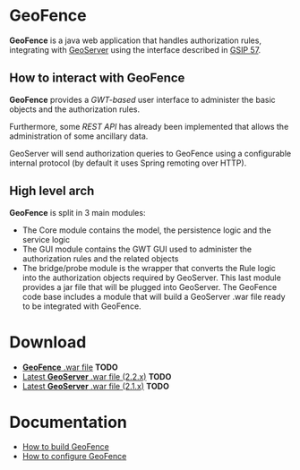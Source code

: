 GeoFence
==================================================

**GeoFence** is a java web application that handles authorization rules, 
integrating with [GeoServer](http://www.geoserver.org) using the interface 
described in [GSIP 57](http://geoserver.org/display/GEOS/GSIP+57+-+Improving+GeoServer+authorization+framework).

How to interact with GeoFence
--------------------------------------------------
**GeoFence** provides a _GWT-based_ user interface to administer the basic objects and the authorization rules.

Furthermore, some _REST API_ has already been implemented that allows the administration of some ancillary data.

GeoServer will send authorization queries to GeoFence using a configurable internal protocol (by default it uses Spring remoting over HTTP).

High level arch
--------------------------------------------------
**GeoFence** is split in 3 main modules:
* The Core module contains the model, the persistence logic and the service logic
* The GUI module contains the GWT GUI used to administer the authorization rules and the related objects
* The bridge/probe module is the wrapper that converts the Rule logic into the authorization objects required by GeoServer.
This last module provides a jar file that will be plugged into GeoServer. 
The GeoFence code base includes a module that will build a GeoServer .war file ready to be integrated with GeoFence.

Download
==================================================
* [**GeoFence** .war file](http://maven.geo-solutions.it/it/geosolutions/geofence/web) **TODO**
* [Latest **GeoServer** .war file (2.2.x)](http://geo-solutions.it) **TODO**
* [Latest **GeoServer** .war file (2.1.x)](http://geo-solutions.it) **TODO**


Documentation
==================================================
* [How to build GeoFence](https://github.com/geosolutions-it/geofence/wiki/Building-instructions)
* [How to configure GeoFence](https://github.com/geosolutions-it/geofence/wiki/WebApps-configuration)

